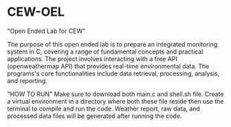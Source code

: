 # CEW-OEL
"Open Ended Lab for CEW"

The purpose of this open ended lab is to prepare an integrated monitoring system in C, covering a range of fundamental concepts and practical applications. The project involves interacting with a free API (openweathermap API) that provides real-time environmental data. The programs's core functionalities include data retrieval, processing, analysis, and reporting.

"HOW TO RUN"
Make sure to download both main.c and shell.sh file. Create a virtual environment in a directory where both these file reside then use the terminal to compile and run the code. Weather report, raw data, and processed data files will be generated after running the code.
